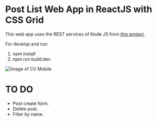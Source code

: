 # Post List Web App in ReactJS with CSS Grid

This web app uses the REST services of Node JS from [this project](https://github.com/pabloarak/PostListRESTAPI).

For develop and run:

1. npm install
2. npm run build:dev

![Image of CV Mobile](https://i.imgur.com/PAwc4XI.png)

# TO DO

* Post create form.
* Delete post.
* Filter by name.

